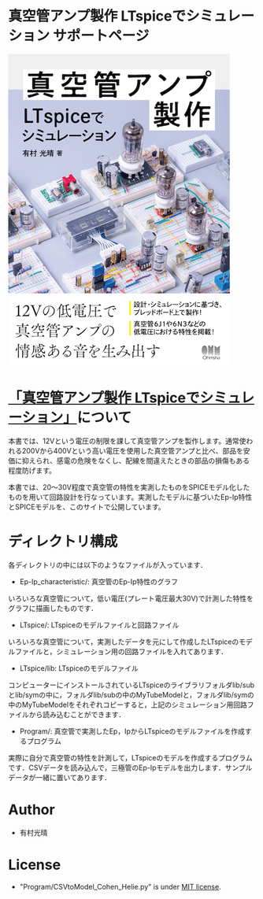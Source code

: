# 真空管アンプ製作 LTspiceでシミュレーション サポートページ
<img src="https://github.com/mitsuharua/VacuumTubeBook/blob/main/book_cover.png" title="Vacuum Tube BOOK" width="450" height="635">

# <a href="https://www.ohmsha.co.jp/book/9784274228780/" target="_blank">「真空管アンプ製作 LTspiceでシミュレーション」</a>について

本書では、12Vという電圧の制限を課して真空管アンプを製作します。通常使われる200Vから400Vという高い電圧を使用した真空管アンプと比べ、部品を安価に抑えられ、感電の危険をなくし、配線を間違えたときの部品の損傷もある程度防げます。

本書では、20〜30V程度で真空管の特性を実測したものをSPICEモデル化したものを用いて回路設計を行なっています。実測したモデルに基づいたEp-Ip特性とSPICEモデルを、このサイトで公開しています。

# ディレクトリ構成

各ディレクトリの中には以下のようなファイルが入っています．

* Ep-Ip_characteristic/: 真空管のEp-Ip特性のグラフ

いろいろな真空管について，低い電圧(プレート電圧最大30V)で計測した特性をグラフに描画したものです．

* LTspice/: LTspiceのモデルファイルと回路ファイル

いろいろな真空管について，実測したデータを元にして作成したLTspiceのモデルファイルと，シミュレーション用の回路ファイルを入れてあります．

* LTspice/lib: LTspiceのモデルファイル

コンピューターにインストールされているLTspiceのライブラリフォルダlib/subとlib/symの中に，フォルダlib/subの中のMyTubeModelと，フォルダlib/symの中のMyTubeModelをそれぞれコピーすると，上記のシミュレーション用回路ファイルから読み込むことができます．

* Program/: 真空管で実測したEp，IpからLTspiceのモデルファイルを作成するプログラム

実際に自分で真空管の特性を計測して，LTspiceのモデルを作成するプログラムです．CSVデータを読み込んで，三極管のEp-Ipモデルを出力します．サンプルデータが一緒に置いてあります．

# Author

* 有村光晴

# License

* "Program/CSVtoModel_Cohen_Helie.py" is under [MIT license](https://en.wikipedia.org/wiki/MIT_License).
